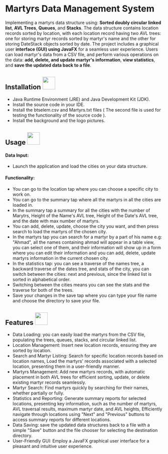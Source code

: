 # Martyrs Data Management System 

Implementing a martyrs data structure using: **Sorted doubly circular linked list**, **AVL Trees**, **Queues**, and **Stacks**. The data structure contains location records sorted by location, with each location record having two AVL trees: one for storing martyr records sorted by martyr's name and the other for storing DateStack objects sorted by date. The project includes a graphical user **interface (GUI) using JavaFX** for a seamless user experience. Users can load martyr's data from a CSV file, and perform various operations on the data: **add, delete, and update martyr's information**, **view statistics**, and **save the updated data back to a file**.

## Installation <img src="https://github.com/MotasemNabeelAli/Palestine_Martyrs_Organizer/assets/97013908/2899a7a2-b3e8-4695-91aa-0c8b722cc87f" width="40">

- Java Runtime Environment (JRE) and Java Development Kit (JDK).
- Install the source code in your IDE.
- Install the btselem.csv and Martyrs.txt files ( The second file is used for testing the functionality of the source code ).
- Install the background and the logo pictures.

## Usage <img src="https://github.com/MotasemNabeelAli/Palestine_Martyrs_Organizer/assets/97013908/249180b1-fb2d-461f-94ca-aeb5ecbb21b6" width="40">

#### Data Input:
- Launch the application and load the cities on your data structure.
#### Functionality:
- You can go to the location tap where you can choose a specific city to work on.
- You can go to the summary tap where all the martyrs in all the cities are loaded in.
- In the summary tap a summary for all the cities with the number of Marytrs, Height of the Name's AVL tree, Height of the Date's AVL tree, and the date with max number of martyrs.
- You can add, delete, update, choose the city you want, and then press search to load the martyrs of the chosen city.
- In the martyrs tap you can search for a martyr by a part of his name e.g: "Ahmad", all the names containing ahmad will appear in a table view, you can select one of them, and their information will show up in a form where you can edit their information and you can add, delete, update martyrs information in the current chosen city.
- In the statistics tap: you can see a traverse of the names tree, a backward traverse of the dates tree, and stats of the city, you can switch between the cities: next and previous, since the linked list is sorted in alphabetical order.
- Switching between the cities means you can see the stats and the traverse for both of the trees.
- Save your changes in the save tap where you can type your file name and choose the directory to save your file.

## Features <img src="https://github.com/MotasemNabeelAli/Palestine_Martyrs_Organizer/assets/97013908/7fc60202-2d63-443c-acbc-621634d0952e" width="40">

- Data Loading: you can easily load the martyrs from the CSV file, populating the trees, queues, stacks, and circular linked list.
- Location Management: Insert new location records, ensuring they are sorted by location.
- Search and Martyr Listing: Search for specific location records based on location names, Load the martyrs' records associated with a selected location, presenting them in a user-friendly manner.
- Martyrs Management: Add new martyrs records, with automatic placement in both AVL trees for efficient sorting, update, or delete existing martyr records seamlessly.
- Martyr Search: Find martyrs quickly by searching for their names, whether partially or fully.
- Statistics and Reporting: Generate summary reports for selected locations, presenting key information, such as the number of martyrs, AVL traversal results, maximum martyr date, and AVL heights, Efficiently navigate through locations using "Next" and "Previous" buttons to access summary reports for different locations.
- Data Saving: save the updated data structures back to a file with a simple "Save" button and the file chooser for selecting the destination directory.
- User-Friendly GUI: Employ a JavaFX graphical user interface for a pleasant and intuitive user experience.

